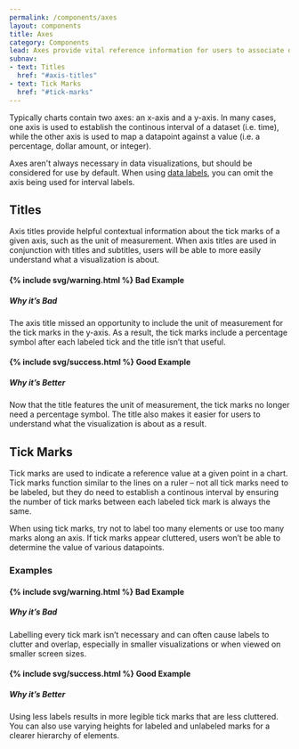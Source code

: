 ```yaml
---
permalink: /components/axes
layout: components
title: Axes
category: Components
lead: Axes provide vital reference information for users to associate datapoints with values, especially when datapoints are not labeled directly in a chart.
subnav:
- text: Titles
  href: "#axis-titles"
- text: Tick Marks
  href: "#tick-marks"
---
```

<p>
  Typically charts contain two axes: an x-axis and a y-axis. In many cases, one
  axis is used to establish the continous interval of a dataset (i.e. time),
  while the other axis is used to map a datapoint against a value (i.e. a
  percentage, dollar amount, or integer).
</p>
<p>
  Axes aren't always necessary in data visualizations, but should be considered
  for use by default. When using
  <a href="{{ site.baseurl }}/components/labels#data-labels">data labels</a>,
  you can omit the axis being used for interval labels.
</p>

<div id="axis-titles">
  <h2>Titles</h2>
  <p>
    Axis titles provide helpful contextual information about the tick marks of
    a given axis, such as the unit of measurement. When axis titles are used in
    conjunction with titles and subtitles, users will be able to more easily
    understand what a visualization is about.
  </p>
  <div class="axis-title-examples clearfix">
    <div class="usa-chart-card axis-tick-example">
      <h4>{% include svg/warning.html %} Bad Example</h4>
      <div class="clearfix">
        <div class="axis-title-example-canvas">
          <canvas id="axis-title-bad-example"></canvas>
        </div>
        <div class="axis-title-example-desc">
          <h5 class="usa-color-heading">Why it’s Bad</h5>
          <p>
            The axis title missed an opportunity to include the unit of
            measurement for the tick marks in the y-axis. As a result, the tick
            marks include a percentage symbol after each labeled tick and the
            title isn’t that useful.
          </p>
        </div>
      </div>
    </div>
    <div class="usa-chart-card axis-tick-example">
      <h4>{% include svg/success.html %} Good Example</h4>
      <div class="clearfix">
        <div class="axis-title-example-canvas">
          <canvas id="axis-title-good-example"></canvas>
        </div>
        <div class="axis-title-example-desc">
          <h5 class="usa-color-heading">Why it’s Better</h5>
          <p>
            Now that the title features the unit of measurement, the tick marks
            no longer need a percentage symbol. The title also makes it easier
            for users to understand what the visualization is about as a result.
          </p>
        </div>
      </div>
    </div>
  </div>
</div>
<div id="tick-marks">
  <h2>Tick Marks</h2>
  <p>
    Tick marks are used to indicate a reference value at a given point in a
    chart. Tick marks function similar to the lines on a ruler – not all tick
    marks need to be labeled, but they do need to establish a continous interval
    by ensuring the number of tick marks between each labeled tick mark is
    always the same.
  </p>
  <p>
    When using tick marks, try not to label too many elements or use too many
    marks along an axis. If tick marks appear cluttered, users won’t be
    able to determine the value of various datapoints.
  </p>
  <h3>Examples</h3>
  <div class="clearfix">
    <div class="usa-chart-card axis-tick-example">
      <h4>{% include svg/warning.html %} Bad Example</h4>
      <div>
        <canvas id="tick-marks-cluttered" class="dvs-canvas"></canvas>
      </div>
      <h5 class="usa-color-heading">Why it’s Bad</h5>
      <p>
        Labelling every tick mark isn’t necessary and can often cause
        labels to clutter and overlap, especially in smaller visualizations or
        when viewed on smaller screen sizes.
      </p>
    </div>
    <div class="usa-chart-card axis-tick-example">
      <h4>{% include svg/success.html %} Good Example</h4>
      <div>
        <canvas id="tick-marks-good"></canvas>
      </div>
      <h5 class="usa-color-heading">Why it’s Better</h5>
      <p>
        Using less labels results in more legible tick marks that are less
        cluttered. You can also use varying heights for labeled and unlabeled
        marks for a clearer hierarchy of elements.
      </p>
    </div>
  </div>
</div>